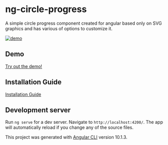 # ng-circle-progress

A simple circle progress component created for angular based only on SVG graphics and has various of options to customize it.

[![demo](https://raw.githubusercontent.com/bootsoon/ng-circle-progress/master/demo.png)](https://bootsoon.github.io/ng-circle-progress/)

## Demo

[Try out the demo!](https://bootsoon.github.io/ng-circle-progress/)


## Installation Guide

[Installation Guide](https://github.com/bootsoon/ng-circle-progress/blob/master/projects/ng-circle-progress/README.md)

## Development server

Run `ng serve` for a dev server. Navigate to `http://localhost:4200/`. The app will automatically reload if you change any of the source files.

This project was generated with [Angular CLI](https://github.com/angular/angular-cli) version 10.1.3.

